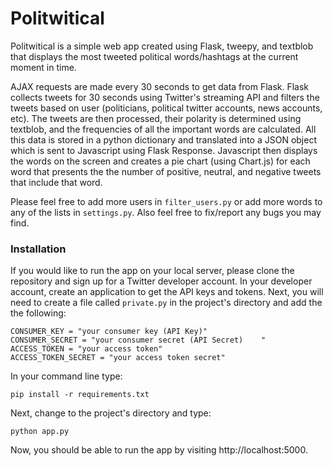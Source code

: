# Politwitical

Politwitical is a simple web app created using Flask, tweepy, and textblob that displays the most tweeted political words/hashtags at the current moment in time. 

AJAX requests are made every 30 seconds to get data from Flask. Flask collects tweets for 30 seconds using Twitter's streaming API 
and filters the tweets based on user (politicians, political twitter accounts, news accounts, etc). The tweets are then processed, their polarity is determined using textblob, 
and the frequencies of all the important words are calculated. All this data is stored in a python dictionary and translated into a JSON object which is sent to Javascript using 
Flask Response. Javascript then displays the words on the screen and creates a pie chart (using Chart.js) for each word that presents the the number of positive, neutral, and negative
tweets that include that word.

Please feel free to add more users in ```filter_users.py``` or add more words to any of the lists in ```settings.py```. Also feel free to 
fix/report any bugs you may find.

### Installation

If you would like to run the app on your local server, please clone the repository and sign up for a Twitter developer account. In your developer account, create an 
application to get the API keys and tokens. Next, you will need to create a file called ```private.py``` in the project's directory and add the the following:

```
CONSUMER_KEY = "your consumer key (API Key)"
CONSUMER_SECRET = "your consumer secret (API Secret)	"
ACCESS_TOKEN = "your access token"
ACCESS_TOKEN_SECRET = "your access token secret"
```
In your command line type:

```
pip install -r requirements.txt
```

Next, change to the project's directory and type:
```
python app.py
```

Now, you should be able to run the app by visiting http://localhost:5000.



